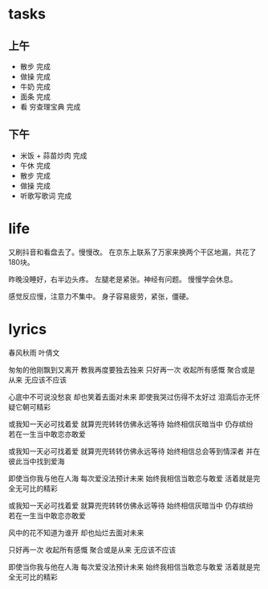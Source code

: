 # tasks
## 上午
* 散步 完成
* 做操 完成
* 牛奶 完成
* 面条 完成
* 看 穷查理宝典 完成
## 下午
* 米饭 + 蒜苗炒肉 完成
* 午休 完成
* 散步 完成
* 做操 完成
* 听歌写歌词 完成

# life
又刷抖音和看盘去了。慢慢改。
在京东上联系了万家来换两个干区地漏，共花了180块。

昨晚没睡好，右半边头疼。
左腿老是紧张。神经有问题。
慢慢学会休息。

感觉反应慢，注意力不集中。
身子容易疲劳，紧张，僵硬。

# lyrics
春风秋雨
  叶倩文

匆匆的他刚飘到又离开
教我再度要独去独来
只好再一次
收起所有感慨 聚合或是从来
无应该不应该

心底中不可说没愁哀
却也笑着去面对未来
即使我哭过伤得不太好过
泪滴后亦无怀疑它朝可精彩

或我知一天必可找着爱
就算兜兜转转仿佛永远等待
始终相信灰暗当中
仍存缤纷
若在一生当中敢恋亦敢爱

或我知一天必可找着爱
就算兜兜转转仿佛永远等待
始终相信总会等到情深者
并在彼此当中找到爱海

即使当你我与他在人海
每次爱没法预计未来
始终我相信当敢恋与敢爱
活着就是完全无可比的精彩

或我知一天必可找着爱
就算兜兜转转仿佛永远等待
始终相信灰暗当中
仍存缤纷
若在一生当中敢恋亦敢爱

风中的花不知道为谁开
却也灿烂去面对未来

只好再一次
收起所有感慨 聚合或是从来
无应该不应该

即使当你我与他在人海
每次爱没法预计未来
始终我相信当敢恋与敢爱
活着就是完全无可比的精彩
